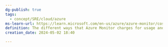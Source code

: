 ```yaml
---
dg-publish: true
tags:
  - concept/SRE/cloud/azure
ms-learn-url: https://learn.microsoft.com/en-us/azure/azure-monitor/cost-usage
definition: The different ways that Azure Monitor charges for usage and how to evaluate charges on your Azure bill.
creation_date: 2024-05-02 18:40

---
```

